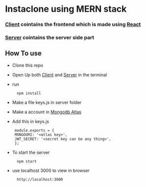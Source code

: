 # Instaclone using MERN stack


### [Client](https://github.com/kiranmurali93/instaclone/tree/main/client) cointains the frontend which is made using [React](https://github.com/facebook/create-react-app)

### [Server](https://github.com/kiranmurali93/instaclone/tree/main/server) cointains the server side part

## How To use 

- Clone this repo
- Open Up both [Client](https://github.com/kiranmurali93/instaclone/tree/main/client) and [Server](https://github.com/kiranmurali93/instaclone/tree/main/server) in the terminal
- run 
  
        npm install

- Make a file keys.js in server folder
- Make a account in [Mongodb Atlas](https://account.mongodb.com/account/login)
-  Add this in keys.js
     
        module.exports = {
        MONGOURI: '<atlas key>',
        JWT_SECRET: '<secret key can be any thing>',
        };

- To start the server

        npm start

- use localhost 3000 to view in browser 

        http://localhost:3000


